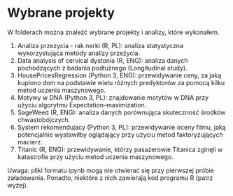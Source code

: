 # Wybrane projekty

W folderach można znaleźć wybrane projekty i analizy, które wykonałem.

1) Analiza przezycia - rak nerki (R, PL): analiza statystyczna wykorzystująca metody analizy przeżycia.
2) Data analysis of cervical dystonia (R, ENG): analiza danych pochodzących z badania podłużnego (Longitudinal study).
3) HousePricesRegression (Python 3, ENG): przewidywanie ceny, za jaką kupiono dom na podstawie wielu różnych predyktorów za pomocą kilku metod uczenia maszynowego.
4) Motywy w DNA (Python 3, PL): znajdowanie motytów w DNA przy użyciu algorytmu Expectation–maximization.
5) SageWeed (R, ENG): analiza danych porównująca skuteczność środków chwastobójczych.
6) System rekomendujacy (Python 3, PL): przewidywanie oceny filmu, jaką potencjalnie wystawiłby oglądający przy użyciu metod faktoryzujących macierz.
7) Titanic (R, ENG): przewidywanie, którzy pasażerowie Titanica zginęli w katastrofie przy użyciu metod uczenia maszynowego.

Uwaga: pliki formatu ipynb mogą nie otwierać się przy pierwszej próbie załadowania. Ponadto, niektóre z nich zawierają kod programu R (patrz wyżej).
